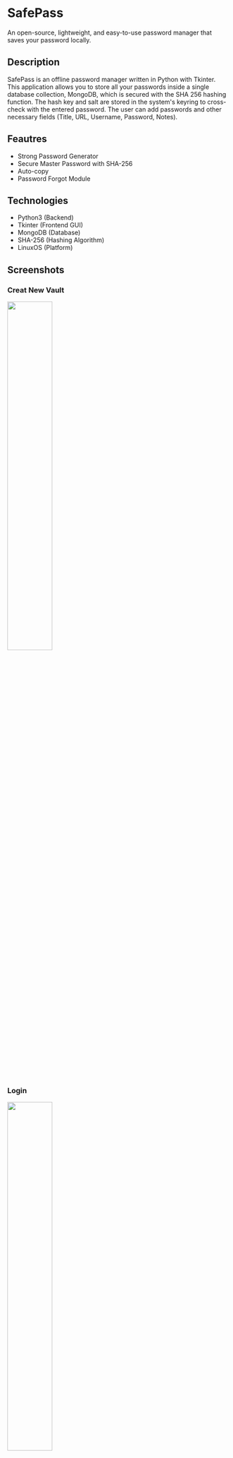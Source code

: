 # SafePass

An open-source, lightweight, and easy-to-use password manager that saves your password locally.
## Description

SafePass is an offline password manager written in Python with Tkinter. This application allows you to store all your passwords inside a single database collection, MongoDB, which is secured with the SHA 256 hashing function. The hash key and salt are stored in the system's keyring to cross-check with the entered password. The user can add passwords and other necessary fields (Title, URL, Username, Password, Notes).

## Feautres

* Strong Password Generator
* Secure Master Password with SHA-256
* Auto-copy
* Password Forgot Module

## Technologies

* Python3 (Backend)
* Tkinter (Frontend GUI)
* MongoDB (Database)
* SHA-256 (Hashing Algorithm)
* LinuxOS (Platform)

## Screenshots

### Creat New Vault
<img src="https://user-images.githubusercontent.com/90812860/196935937-2a7c2686-5c0d-4449-a4ff-2f0e335219be.png" width="45%">
<!-- ![SafePass - New Vault_003](https://user-images.githubusercontent.com/90812860/196935937-2a7c2686-5c0d-4449-a4ff-2f0e335219be.png) -->

### Login
<img src="https://user-images.githubusercontent.com/90812860/196935981-94461914-81d5-414f-884c-c3736d73745e.png" width="45%">
<!-- ![SafePass - Open Vault_001](https://user-images.githubusercontent.com/90812860/196935981-94461914-81d5-414f-884c-c3736d73745e.png) -->

### Add New Entry
<img src="https://user-images.githubusercontent.com/90812860/196936774-b198ecd4-0a93-4492-a984-15a554f965d3.png" width="45%">
<!-- ![SafePass - View Entry_001](https://user-images.githubusercontent.com/90812860/196936774-b198ecd4-0a93-4492-a984-15a554f965d3.png) -->

### View Saved Entries
<img src="https://user-images.githubusercontent.com/90812860/196936675-4a8e236b-b329-4312-be45-2b7f289ff2ec.png" width="45%">
<!-- ![SafePass - Saved Passwords_001](https://user-images.githubusercontent.com/90812860/196936675-4a8e236b-b329-4312-be45-2b7f289ff2ec.png) -->

### View Entry Details
<img src="https://user-images.githubusercontent.com/90812860/196937081-833f0fb4-9c9a-4e92-a29b-33b79ca58633.png" width="60%">
<!-- ![SafePass - Details_003](https://user-images.githubusercontent.com/90812860/196937081-833f0fb4-9c9a-4e92-a29b-33b79ca58633.png) -->

## Dependencies

* Linux OS
* Python (version 3 and above)
* MongoDB Server

## Executing program

* Run main.py from any IDE or terminal after installing dependencies and required modules.

## Version History

* 0.1 Initial Release

## License

[MIT](https://choosealicense.com/licenses/mit/)

